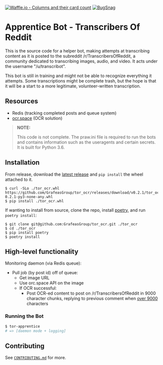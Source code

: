 [![Waffle.io - Columns and their card count](https://badge.waffle.io/TranscribersOfReddit/TranscribersOfReddit.svg?columns=all)](http://waffle.io/TranscribersOfReddit/TranscribersOfReddit)
[![BugSnag](https://img.shields.io/badge/errors--hosted--by-Bugsnag-blue.svg)](https://www.bugsnag.com/open-source/)

# Apprentice Bot - Transcribers Of Reddit

This is the source code for a helper bot, making attempts at transcribing content as
it is posted to the subreddit /r/TranscribersOfReddit, a community dedicated to
transcribing images, audio, and video. It acts under the username "/u/transcribot".

This bot is still in training and might not be able to recognize everything it
attempts. Some transcriptions might be complete trash, but the hope is that it will
be a start to a more legitimate, volunteer-written transcription.

## Resources

- Redis (tracking completed posts and queue system)
- [ocr.space](https://ocr.space) (OCR solution)

> **NOTE:**
>
> This code is not complete. The praw.ini file is required to run the bots and
> contains information such as the useragents and certain secrets. It is built
> for Python 3.6.

## Installation

From release, download the [latest release](https://github.com/GrafeasGroup/tor_ocr/releases/latest) and `pip install` the wheel attached to it.

```
$ curl -SLo ./tor_ocr.whl https://github.com/GrafeasGroup/tor_ocr/releases/download/v0.2.1/tor_ocr-0.2.1-py3-none-any.whl
$ pip install ./tor_ocr.whl
```

If wanting to install from source, clone the repo, install [poetry](https://poetry.eustace.io), and run `poetry install`:

```
$ git clone git@github.com:GrafeasGroup/tor_ocr.git ./tor_ocr
$ cd ./tor_ocr
$ pip install poetry
$ poetry install
```

## High-level functionality

Monitoring daemon (via Redis queue):

- Pull job (by post id) off of queue:
  - Get image URL
  - Use orc.space API on the image
  - If OCR successful:
    - Post OCR-ed content to post on /r/TranscribersOfReddit in 9000 character chunks, replying to previous comment when [over 9000][over-9000] characters

[over-9000]: https://tenor.com/view/dragonball-z-super-saiyan-charging-yelling-gif-4987448

### Running the Bot

```bash
$ tor-apprentice
# => [daemon mode + logging]
```

## Contributing

See [`CONTRIBUTING.md`](/CONTRIBUTING.md) for more.
